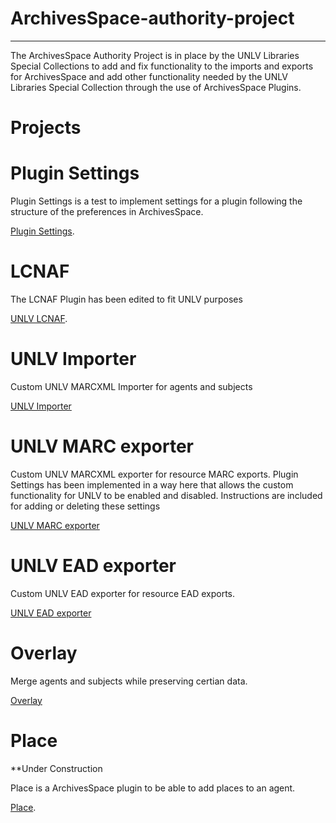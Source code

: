 # ArchivesSpace-authority-project
  -------------------------------
The ArchivesSpace Authority Project is in place by the UNLV Libraries Special Collections to add and fix functionality to the imports and exports for ArchivesSpace
and add other functionality needed by the UNLV Libraries Special Collection through the use of ArchivesSpace Plugins.

# Projects


# Plugin Settings

Plugin Settings is a test to implement settings for a plugin following the structure of the preferences in ArchivesSpace.

[Plugin Settings](https://github.com/l3mus/ArchivesSpace-authority-project/tree/master/plugin_settings).


# LCNAF

The LCNAF Plugin has been edited to fit UNLV purposes

[UNLV LCNAF](https://github.com/l3mus/ArchivesSpace-authority-project/tree/master/lcnaf).

# UNLV Importer

Custom UNLV MARCXML Importer for agents and subjects

[UNLV Importer](https://github.com/l3mus/ArchivesSpace-authority-project/tree/master/unlv_importer)

# UNLV MARC exporter

Custom UNLV MARCXML exporter for resource MARC exports. Plugin Settings has been implemented in a way here that allows
the custom functionality for UNLV to be enabled and disabled. Instructions are included for adding or deleting these settings

[UNLV MARC exporter](https://github.com/l3mus/ArchivesSpace-authority-project/tree/master/unlv_marc_exporter)

# UNLV EAD exporter

Custom UNLV EAD exporter for resource EAD exports.

[UNLV EAD exporter](https://github.com/l3mus/ArchivesSpace-authority-project/tree/master/unlv_ead_exporter)

# Overlay

Merge agents and subjects while preserving certian data.

[Overlay](https://github.com/l3mus/ArchivesSpace-authority-project/tree/master/overlay)

# Place 

**Under Construction 

Place is a ArchivesSpace plugin to be able to add places to an agent.

[Place](https://github.com/l3mus/ArchivesSpace-authority-project/tree/master/place).
